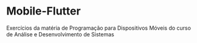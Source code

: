 # Mobile-Flutter
Exercícios da matéria de Programação para Dispositivos Móveis do curso de Análise e Desenvolvimento de Sistemas
